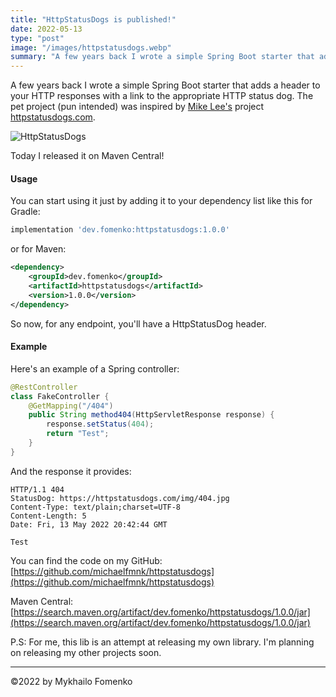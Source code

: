 ```yaml
---
title: "HttpStatusDogs is published!"
date: 2022-05-13
type: "post"
image: "/images/httpstatusdogs.webp"
summary: "A few years back I wrote a simple Spring Boot starter that adds a header to your HTTP responses with a link to the appropriate HTTP status dog. The pet project (pun intended) was inspired by Mike Lee's project httpstatusdogs.com. Today I released it on Maven Central!"
---
```


A few years back I wrote a simple Spring Boot starter that adds a header to your HTTP responses with a link to the appropriate HTTP status dog. The pet project (pun intended) was inspired by [Mike Lee's](https://twitter.com/mike_lee) project [httpstatusdogs.com](https://httpstatusdogs.com).


![HttpStatusDogs](/images/httpstatusdogs.webp)


Today I released it on Maven Central!

#### Usage

You can start using it just by adding it to your dependency list like this for Gradle:

```gradle
implementation 'dev.fomenko:httpstatusdogs:1.0.0'
```

or for Maven:

```xml
<dependency>
    <groupId>dev.fomenko</groupId>
    <artifactId>httpstatusdogs</artifactId>
    <version>1.0.0</version>
</dependency>
```

So now, for any endpoint, you'll have a HttpStatusDog header.

#### Example

Here's an example of a Spring controller:

```java
@RestController
class FakeController {
    @GetMapping("/404")
    public String method404(HttpServletResponse response) {
        response.setStatus(404);
        return "Test";
    }
}
```

And the response it provides:

```http request
HTTP/1.1 404
StatusDog: https://httpstatusdogs.com/img/404.jpg
Content-Type: text/plain;charset=UTF-8
Content-Length: 5
Date: Fri, 13 May 2022 20:42:44 GMT

Test
```

You can find the code on my GitHub: [https://github.com/michaelfmnk/httpstatusdogs](https://github.com/michaelfmnk/httpstatusdogs)

Maven Central: [https://search.maven.org/artifact/dev.fomenko/httpstatusdogs/1.0.0/jar](https://search.maven.org/artifact/dev.fomenko/httpstatusdogs/1.0.0/jar)

P.S: For me, this lib is an attempt at releasing my own library. I'm planning on releasing my other projects soon.

---

©2022 by Mykhailo Fomenko

